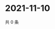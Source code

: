 # 2021-11-10

共 0 条

<!-- BEGIN WEIBO -->
<!-- 最后更新时间 Wed Nov 10 2021 02:00:32 GMT+0800 (China Standard Time) -->

<!-- END WEIBO -->
